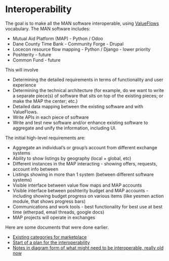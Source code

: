 # Interoperability
The goal is to make all the MAN software interoperable, using [ValueFlows](https://github.com/valueflows/valueflows) vocabulary. The MAN software includes:
* Mutual Aid Platform (MAP) - Python / Odoo
* Dane County Time Bank - Community Forge - Drupal
* Locecon resource flow mapping - Python / Django - lower priority
* Poshterity - future
* Common Fund - future

This will involve 
* Determining the detailed requirements in terms of functionality and user experience
* Determining the technical architecture (for example, do we want to write a separate piece(s) of software that sits on top of the existing pieces; or make the MAP the center; etc.)
* Detailed data mapping between the existing software and with ValueFlows.
* Write APIs in each piece of software
* Write and test new software and/or enhance existing software to aggregate and unify the information, including UI.

The initial high-level requirements are:
* Aggregate an individual’s or group’s account from different exchange systems
* Ability to show listings by geography (local + global, etc)
* Different instances in the MAP interacting - showing offers, requests, account info between
* Listings showing in more than 1 system (between different software systems)
* Visible interface between value flow maps and MAP accounts
* Visible interface between poshterity budget and MAP accounts - including showing budget progress on various items (like yesmen action module, that shows progress bars)
* Communications and work tools - best functionality for best use at best time (etherpad, email threads, google docs)
* MAP projects will operate in exchanges

Here are some documents that were done earlier. 
* [Existing categories for marketplace](https://docs.google.com/presentation/d/1GURT08liVTBkGvN0ah6-1tMLDwKC2G0PNZNSZASMDic/edit?usp=sharing)
* [Start of a plan for the interoperability](https://docs.google.com/document/d/14hER3Gqkf1cbQkuMjVshbZF5CtSs5zacJMuen37EHkY/edit?usp=sharing)
* [Notes in diagram form of what might need to be interoperable, really old now](https://docs.google.com/drawings/d/1Bcu0wHJoYJy6HQI1qJsnuHgMkFKJO7dVCFzJO4RVpuA/edit?usp=sharing)

